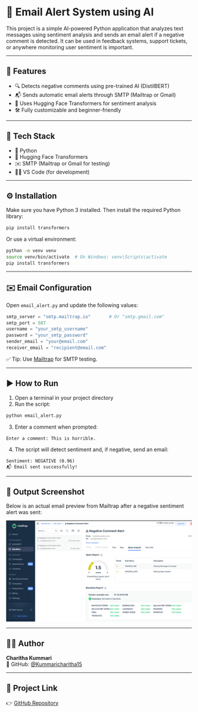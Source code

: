 
# 📧 Email Alert System using AI

This project is a simple AI-powered Python application that analyzes text messages using sentiment analysis and sends an email alert if a negative comment is detected. It can be used in feedback systems, support tickets, or anywhere monitoring user sentiment is important.

---

## 🚀 Features

- 🔍 Detects negative comments using pre-trained AI (DistilBERT)
- 📬 Sends automatic email alerts through SMTP (Mailtrap or Gmail)
- 🤖 Uses Hugging Face Transformers for sentiment analysis
- 🛠️ Fully customizable and beginner-friendly

---

## 🧠 Tech Stack

- 🐍 Python
- 🤗 Hugging Face Transformers
- ✉️ SMTP (Mailtrap or Gmail for testing)
- 🧑‍💻 VS Code (for development)

---

## ⚙️ Installation

Make sure you have Python 3 installed. Then install the required Python library:

```bash
pip install transformers
```

Or use a virtual environment:

```bash
python -m venv venv
source venv/bin/activate  # On Windows: venv\Scripts\activate
pip install transformers
```

---

## ✉️ Email Configuration

Open `email_alert.py` and update the following values:

```python
smtp_server = "smtp.mailtrap.io"       # Or "smtp.gmail.com"
smtp_port = 587
username = "your_smtp_username"
password = "your_smtp_password"
sender_email = "your@email.com"
receiver_email = "recipient@email.com"
```

✅ Tip: Use [Mailtrap](https://mailtrap.io) for SMTP testing.

---

## ▶️ How to Run

1. Open a terminal in your project directory
2. Run the script:

```bash
python email_alert.py
```

3. Enter a comment when prompted:

```
Enter a comment: This is horrible.
```

4. The script will detect sentiment and, if negative, send an email:

```
Sentiment: NEGATIVE (0.96)
📬 Email sent successfully!
```

---

## 📸 Output Screenshot

Below is an actual email preview from Mailtrap after a negative sentiment alert was sent:

![Sample Output](screenshots/output.png)

---

## 🙋‍♀️ Author

**Charitha Kummari**  
🔗 GitHub: [@Kummaricharitha15](https://github.com/Kummaricharitha15)

---

## 🔗 Project Link

👉 [GitHub Repository](https://github.com/Kummaricharitha15/email-alert-project)
